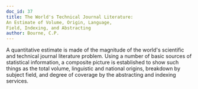 ```yaml
---
doc_id: 37
title: The World's Technical Journal Literature:
An Estimate of Volume, Origin, Language,
Field, Indexing, and Abstracting
author: Bourne, C.P.
---
```


A quantitative estimate is made of the magnitude of the
world's scientific and technical journal literature problem.
Using a number of basic sources of statistical information,
a composite picture is established to show such things as
the total volume, linguistic and national origins, breakdown
by subject field, and degree of coverage by the abstracting
and indexing services.